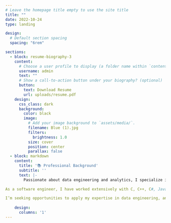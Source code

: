 ```yaml
---
# Leave the homepage title empty to use the site title
title: ""
date: 2022-10-24
type: landing

design:
  # Default section spacing
  spacing: "6rem"

sections:
  - block: resume-biography-3
    content:
      # Choose a user profile to display (a folder name within `content/authors/`)
      username: admin
      text: ""
      # Show a call-to-action button under your biography? (optional)
      button:
        text: Download Resume
        url: uploads/resume.pdf
    design:
      css_class: dark
      background:
        color: black
        image:
          # Add your image background to `assets/media/`.
          filename: Blue (1).jpg
          filters:
            brightness: 1.0
          size: cover
          position: center
          parallax: false
  - block: markdown
    content:
      title: '📚 Professional Background'
      subtitle: ''
      text: |-
        Passionate about data engineering and analytics, I specialize in extracting, transforming, and analyzing data to drive informed decisions. With expertise in SQL, Python, Tableau, and statistical analysis, I have conducted SQL-based analysis on 10K+ grading records, identifying key performance trends that led to improvement in user engagement. By designing market research surveys and analyzing responses, I provided insights that optimized grading tools for over 80k students and 80+ universities.

As a software engineer, I have worked extensively with C, C++, C#, Java, Python, and SQL to enhance security, optimize performance, and improve user experience. I strengthened system security by improving validation mechanisms and encrypting sensitive data, reducing unauthorized access risks across 40+ criteria. I upgraded the Mesa 3D Graphics Library, ensuring seamless performance for an interactive 3D Linux database application, and enhanced the User Manager GUI for MariaDB v10.5, improving data access management for 2.5M+ users.  

I’m seeking opportunities to apply my expertise in data engineering, analytics, and software development to create high-impact solutions. Whether it’s optimizing databases, leveraging data for business insights, or enhancing system security.
    
    design:
      columns: '1'
---
```


